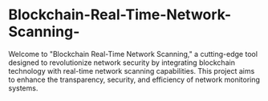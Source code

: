 # Blockchain-Real-Time-Network-Scanning-
Welcome to "Blockchain Real-Time Network Scanning," a cutting-edge tool designed to revolutionize network security by integrating blockchain technology with real-time network scanning capabilities. This project aims to enhance the transparency, security, and efficiency of network monitoring systems.
